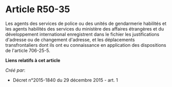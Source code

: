 # Article R50-35

Les agents des services de police ou des unités de gendarmerie habilités et les agents habilités des services du ministère
des affaires étrangères et du développement international enregistrent dans le fichier les justifications d'adresse ou de
changement d'adresse, et les déplacements transfrontaliers dont ils ont eu connaissance en application des dispositions de
l'article 706-25-5.

**Liens relatifs à cet article**

_Créé par_:

  - Décret n°2015-1840 du 29 décembre 2015 - art. 1
